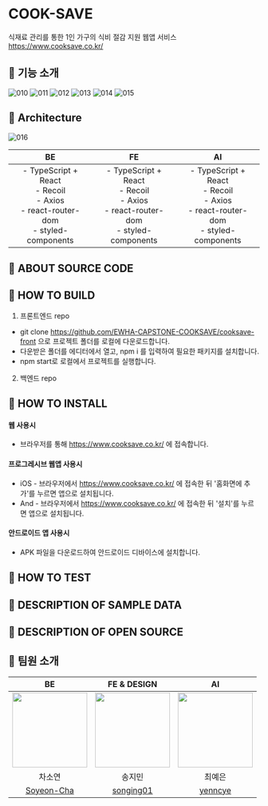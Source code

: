 # COOK-SAVE
식재료 관리를 통한 1인 가구의 식비 절감 지원 웹앱 서비스
https://www.cooksave.co.kr/

## 💚 기능 소개
![010](https://github.com/EWHA-CAPSTONE-COOKSAVE/cooksave-front/assets/79829662/50b0e3b2-8047-4fed-8e76-7f45f15d8ada)
![011](https://github.com/EWHA-CAPSTONE-COOKSAVE/cooksave-front/assets/79829662/e9bb9642-1e73-475e-8723-81ed1f7d54fd)
![012](https://github.com/EWHA-CAPSTONE-COOKSAVE/cooksave-front/assets/79829662/d3db07cd-4dd4-4bd3-912b-c0e0d567f791)
![013](https://github.com/EWHA-CAPSTONE-COOKSAVE/cooksave-front/assets/79829662/dada89db-77c3-48c9-9116-165d0e1b32e4)
![014](https://github.com/EWHA-CAPSTONE-COOKSAVE/cooksave-front/assets/79829662/70582f36-22a4-4183-9a5e-0a3973d2d5ea)
![015](https://github.com/EWHA-CAPSTONE-COOKSAVE/cooksave-front/assets/79829662/0dbe0741-60b7-46a7-b938-45866ea127c0)

## 💚 Architecture
![016](https://github.com/EWHA-CAPSTONE-COOKSAVE/cooksave-front/assets/79829662/a544f67f-f164-4718-9839-1a6e53698fee)

| BE | FE | AI |
|:---:|:---:|:---:|
| - TypeScript + React <br/> - Recoil <br/> - Axios <br/> - react-router-dom <br/> - styled-components | - TypeScript + React <br/> - Recoil <br/> - Axios <br/> - react-router-dom <br/> - styled-components | - TypeScript + React <br/> - Recoil <br/> - Axios <br/> - react-router-dom <br/> - styled-components |

## 💚 ABOUT SOURCE CODE

## 💚 HOW TO BUILD
1. 프론트엔드 repo
- git clone https://github.com/EWHA-CAPSTONE-COOKSAVE/cooksave-front 으로 프로젝트 폴더를 로컬에 다운로드합니다.
- 다운받은 폴더를 에디터에서 열고, npm i 를 입력하여 필요한 패키지를 설치합니다.
- npm start로 로컬에서 프로젝트를 실행합니다.

2. 백엔드 repo


## 💚 HOW TO INSTALL
#### 웹 사용시
  - 브라우저를 통해 https://www.cooksave.co.kr/ 에 접속합니다.
#### 프로그레시브 웹앱 사용시
- iOS - 브라우저에서 https://www.cooksave.co.kr/ 에 접속한 뒤 '홈화면에 추가'를 누르면 앱으로 설치됩니다.
- And - 브라우저에서 https://www.cooksave.co.kr/ 에 접속한 뒤 '설치'를 누르면 앱으로 설치됩니다.
#### 안드로이드 앱 사용시
- APK 파일을 다운로드하여 안드로이드 디바이스에 설치합니다.

## 💚 HOW TO TEST

## 💚 DESCRIPTION OF SAMPLE DATA
## 💚 DESCRIPTION OF OPEN SOURCE


## 💚 팀원 소개 
| BE | FE & DESIGN | AI |
|:---:|:---:|:---:|
|<img width="150" src="https://avatars.githubusercontent.com/u/89539031?v=4" />|<img width="150" src="https://avatars.githubusercontent.com/u/79829662?v=4" />| <img  width="150" src="https://avatars.githubusercontent.com/u/63354176?v=4"/> |
| 차소연  | 송지민 | 최예은 |
| [Soyeon-Cha](https://github.com/Soyeon-Cha) |[songing01](https://github.com/songing01) | [yenncye](https://github.com/yenncye)|
